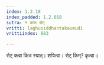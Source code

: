 ```yaml
---
index: 1.2.18
index_padded: 1.2.018
sutra: न क्त्वा सेट्
vritti: laghusiddhantakaumudi
vrittiindex: 883

---
```

सेट् क्त्वा किन्न स्यात्। शयित्वा। सेट् किम्? कृत्वा॥
